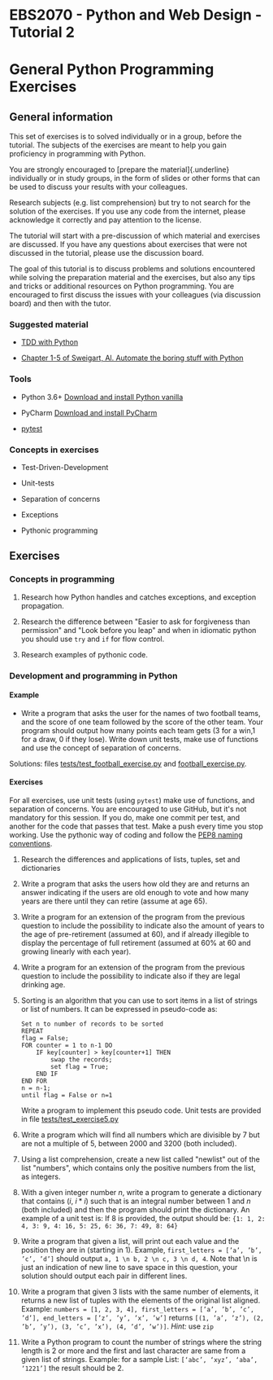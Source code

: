 # EBS2070 - Python and Web Design - Tutorial 2

# General Python Programming Exercises

## General information

This set of exercises is to solved individually or in a group, before
the tutorial. The subjects of the exercises are meant to help you gain
proficiency in programming with Python.

You are strongly encouraged to [prepare the material]{.underline}
individually or in study groups, in the form of slides or other forms
that can be used to discuss your results with your colleagues.

Research subjects (e.g. list comprehension) but try to not search for
the solution of the exercises. If you use any code from the internet,
please acknowledge it correctly and pay attention to the license.

The tutorial will start with a pre-discussion of which material and
exercises are discussed. If you have any questions about exercises that
were not discussed in the tutorial, please use the discussion board.

The goal of this tutorial is to discuss problems and solutions
encountered while solving the preparation material and the exercises,
but also any tips and tricks or additional resources on Python
programming. You are encouraged to first discuss the issues with your
colleagues (via discussion board) and then with the tutor.

### Suggested material

-   [TDD with
    Python](https://rubikscode.net/2021/05/24/test-driven-development-tdd-with-python/)

-   [Chapter 1-5 of Sweigart, Al. Automate the boring stuff with
    Python](https://automatetheboringstuff.com/)

### Tools

-   Python 3.6+ [Download and install Python
    vanilla](https://www.python.org/downloads/)

-   PyCharm [Download and install
    PyCharm](https://www.jetbrains.com/pycharm/)

-   [pytest](https://docs.pytest.org/en/latest/)

### Concepts in exercises

-   Test-Driven-Development

-   Unit-tests

-   Separation of concerns

-   Exceptions

-   Pythonic programming

## Exercises

### Concepts in programming


1.  Research how Python handles and catches exceptions, and exception
    propagation.

2.  Research the difference between "Easier to ask for forgiveness than
    permission" and "Look before you leap" and when in idiomatic python
    you should use `try` and `if` for flow control.

3.  Research examples of pythonic code.

### Development and programming in Python


#### Example

-   Write a program that asks the user for the names of two football
    teams, and the score of one team followed by the score of the other
    team. Your program should output how many points each team gets (3
    for a win,1 for a draw, 0 if they lose). Write down unit tests, make
    use of functions and use the concept of separation of concerns.

Solutions: files [tests/test_football_exercise.py](./tests/test_football_exercise.py) and [football_exercise.py](football_exercise.py).

#### Exercises

For all exercises, use unit tests (using `pytest`) make use of
functions, and separation of concerns. You are encouraged to use GitHub,
but it's not mandatory for this session. If you do, make one commit per
test, and another for the code that passes that test. Make a push every
time you stop working. Use the pythonic way of coding and follow the
[PEP8 naming conventions](https://www.python.org/dev/peps/pep-0008/).

1.  Research the differences and applications of lists, tuples, set and
    dictionaries

2.  Write a program that asks the users how old they are and returns an
    answer indicating if the users are old enough to vote and how many
    years are there until they can retire (assume at age 65).

3.  Write a program for an extension of the program from the previous
    question to include the possibility to indicate also the amount of
    years to the age of pre-retirement (assumed at 60), and if already
    illegible to display the percentage of full retirement (assumed at
    60% at 60 and growing linearly with each year).

4.  Write a program for an extension of the program from the previous
    question to include the possibility to indicate also if they are
    legal drinking age.

5.  Sorting is an algorithm that you can use to sort items in a list of
    strings or list of numbers. It can be expressed in pseudo-code as:

    ``` {frame="single" fontsize="\\small"}
    Set n to number of records to be sorted
    REPEAT
    flag = False;
    FOR counter = 1 to n-1 DO
        IF key[counter] > key[counter+1] THEN
            swap the records;
            set flag = True;
        END IF
    END FOR
    n = n-1;
    until flag = False or n=1
    ```

    Write a program to implement this pseudo code. Unit tests are provided in file [tests/test_exercise5.py](./tests/test_exercise5.py)

6.  Write a program which will find all numbers which are divisible by 7
    but are not a multiple of 5, between 2000 and 3200 (both included).

7.  Using a list comprehension, create a new list called "newlist" out
    of the list "numbers", which contains only the positive numbers from
    the list, as integers.

8.  With a given integer number $n$, write a program to generate a
    dictionary that contains ($i$, $i*i$) such that is an integral
    number between 1 and $n$ (both included) and then the program should
    print the dictionary. An example of a unit test is: If 8 is
    provided, the output should be:
    ` {1: 1, 2: 4, 3: 9, 4: 16, 5: 25, 6: 36, 7: 49, 8: 64} `

9.  Write a program that given a list, will print out each value and the
    position they are in (starting in 1). Example,
    `first_letters = [’a’, ’b’, ’c’, ’d’]` should output
    `a, 1 \n b, 2 \n c, 3 \n d, 4`. Note that \\n is just an indication
    of new line to save space in this question, your solution should
    output each pair in different lines.

10. Write a program that given 3 lists with the same number of elements,
    it returns a new list of tuples with the elements of the original
    list aligned. Example:
    `numbers = [1, 2, 3, 4], first_letters = [’a’, ’b’, ’c’, ’d’], end_letters = [’z’, ’y’, ’x’, ’w’]`
    returns
    `[(1, ’a’, ’z’), (2, ’b’, ’y’), (3, ’c’, ’x’), (4, ’d’, ’w’)]`.
    *Hint:* use `zip`

11. Write a Python program to count the number of strings where the
    string length is 2 or more and the first and last character are same
    from a given list of strings. Example: for a sample List:
    `[‘abc’, ‘xyz’, ‘aba’, ‘1221’]` the result should be 2.
